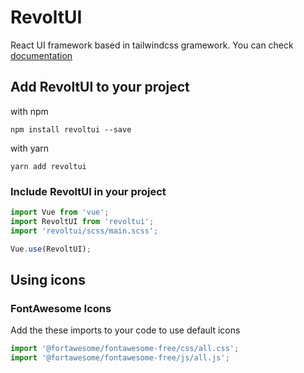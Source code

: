 # RevoltUI

React UI framework based in tailwindcss gramework.
You can check [documentation](https://revoltui.now.sh/)

## Add RevoltUI to your project

with npm
```
npm install revoltui --save
```

with yarn
```
yarn add revoltui
```

### Include RevoltUI in your project

```javascript
import Vue from 'vue';
import RevoltUI from 'revoltui';
import 'revoltui/scss/main.scss';

Vue.use(RevoltUI);
```


## Using icons

### FontAwesome Icons

Add the these imports to your code to use default icons

```javascript
import '@fortawesome/fontawesome-free/css/all.css';
import '@fortawesome/fontawesome-free/js/all.js';
```
